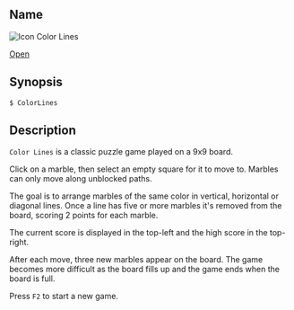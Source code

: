 ## Name

![Icon](/res/icons/16x16/app-colorlines.png) Color Lines

[Open](launch:///bin/ColorLines)

## Synopsis

```**sh
$ ColorLines
```

## Description

`Color Lines` is a classic puzzle game played on a 9x9 board.

Click on a marble, then select an empty square for it to move to. Marbles can only move along unblocked paths.

The goal is to arrange marbles of the same color in vertical, horizontal or diagonal lines. Once a line has five or more marbles it's removed from the board, scoring 2 points for each marble.

The current score is displayed in the top-left and the high score in the top-right.

After each move, three new marbles appear on the board. The game becomes more difficult as the board fills up and the game ends when the board is full.

Press `F2` to start a new game.
